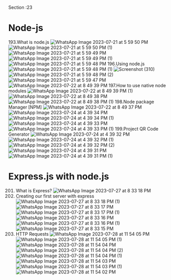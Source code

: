 Section :23
# Node-js
193.What is node.js
![WhatsApp Image 2023-07-21 at 5 59 50 PM](https://github.com/krunalbhongade/Node-js/assets/126875304/e679c886-6e26-43b5-a6be-58245c54d84b)
![WhatsApp Image 2023-07-21 at 5 59 50 PM (1)](https://github.com/krunalbhongade/Node-js/assets/126875304/d8d06efd-5009-4e27-9543-079ed9fed414)
![WhatsApp Image 2023-07-21 at 5 59 49 PM](https://github.com/krunalbhongade/Node-js/assets/126875304/e24d2198-b41c-4a02-8f2d-b0e88e8de1fc)
![WhatsApp Image 2023-07-21 at 5 59 49 PM (1)](https://github.com/krunalbhongade/Node-js/assets/126875304/7486ae06-091d-4b89-9f1a-8e74029a4e25)
![WhatsApp Image 2023-07-21 at 5 59 48 PM](https://github.com/krunalbhongade/Node-js/assets/126875304/41599a4e-2d41-4ac1-8a51-9ee35a8a5f21)
196.Using node.js
![WhatsApp Image 2023-07-21 at 5 59 48 PM (1)](https://github.com/krunalbhongade/Node-js/assets/126875304/5900838b-48c2-4bd3-86af-b70d4930fd7e)
![Screenshot (310)](https://github.com/krunalbhongade/Node-js/assets/126875304/05e224d4-2be0-41a9-ab0c-95e032ba8ad2)
![WhatsApp Image 2023-07-21 at 5 59 48 PM (2)](https://github.com/krunalbhongade/Node-js/assets/126875304/2bfa8136-2388-4d26-ab41-def2150ba46d)
![WhatsApp Image 2023-07-21 at 5 59 47 PM](https://github.com/krunalbhongade/Node-js/assets/126875304/f5fe3f1c-d3f7-49e4-90c4-09e392b1b213)
![WhatsApp Image 2023-07-22 at 8 49 39 PM](https://github.com/krunalbhongade/Node-js/assets/126875304/706ff4b8-11f8-4ab0-8d78-02fafca57c17)
197.How to use native node modules
![WhatsApp Image 2023-07-22 at 8 49 39 PM (1)](https://github.com/krunalbhongade/Node-js/assets/126875304/f13abacf-412a-4d39-b0cc-a008c5a3893b)
![WhatsApp Image 2023-07-22 at 8 49 38 PM](https://github.com/krunalbhongade/Node-js/assets/126875304/bb1aacbf-7591-4826-81d3-8898aa220b4f)
![WhatsApp Image 2023-07-22 at 8 49 38 PM (1)](https://github.com/krunalbhongade/Node-js/assets/126875304/98b8f9cf-c717-4a7b-ba93-c5173bfcdcae)
198.Node package Manager [NPM]
![WhatsApp Image 2023-07-22 at 8 49 37 PM](https://github.com/krunalbhongade/Node-js/assets/126875304/d30c9bae-d92f-4413-a488-791371802f9b)
![WhatsApp Image 2023-07-24 at 4 39 34 PM](https://github.com/krunalbhongade/Node-js/assets/126875304/850f1258-4996-425c-b741-0f6a799f8b5d)
![WhatsApp Image 2023-07-24 at 4 39 34 PM (1)](https://github.com/krunalbhongade/Node-js/assets/126875304/c7525161-fff5-418d-943c-651ca0fbef26)
![WhatsApp Image 2023-07-24 at 4 39 33 PM](https://github.com/krunalbhongade/Node-js/assets/126875304/7ef4feca-6832-49c4-93fa-f02414c2eb2f)
![WhatsApp Image 2023-07-24 at 4 39 33 PM (1)](https://github.com/krunalbhongade/Node-js/assets/126875304/42fdf278-0463-42a5-8002-c6cd70758474)
199.Project QR Code Generator
![WhatsApp Image 2023-07-24 at 4 39 32 PM](https://github.com/krunalbhongade/Node-js/assets/126875304/d58691d1-d421-4943-af75-983725a49f38)
![WhatsApp Image 2023-07-24 at 4 39 32 PM (1)](https://github.com/krunalbhongade/Node-js/assets/126875304/e3c35c11-145e-4364-a9b0-1f154c9f4867)
![WhatsApp Image 2023-07-24 at 4 39 32 PM (2)](https://github.com/krunalbhongade/Node-js/assets/126875304/5be18cb0-ee03-4683-9afc-e83e555605f9)
![WhatsApp Image 2023-07-24 at 4 39 31 PM](https://github.com/krunalbhongade/Node-js/assets/126875304/15ccdf67-5b5b-49da-8b94-e599da0e6560)
![WhatsApp Image 2023-07-24 at 4 39 31 PM (1)](https://github.com/krunalbhongade/Node-js/assets/126875304/3fbb76b3-4a09-48c2-85c7-3c8fb8058ee3)
# Express.js with node.js
201. What is Express?
![WhatsApp Image 2023-07-27 at 8 33 18 PM](https://github.com/krunalbhongade/Node-js/assets/126875304/3873c209-f803-4af3-9f21-ac9b5598db36)
202. Creating our first server with express
![WhatsApp Image 2023-07-27 at 8 33 18 PM (1)](https://github.com/krunalbhongade/Node-js/assets/126875304/9f7dc102-ac65-471e-9dc0-0dd710d57df8)
![WhatsApp Image 2023-07-27 at 8 33 17 PM](https://github.com/krunalbhongade/Node-js/assets/126875304/ffd68e0a-ad72-4b13-9549-94138c9760c0)
![WhatsApp Image 2023-07-27 at 8 33 17 PM (1)](https://github.com/krunalbhongade/Node-js/assets/126875304/61358038-94c6-4209-bad5-614664aa3fef)
![WhatsApp Image 2023-07-27 at 8 33 16 PM](https://github.com/krunalbhongade/Node-js/assets/126875304/e3512573-8d45-41c8-b236-81ad0d7ba905)
![WhatsApp Image 2023-07-27 at 8 33 16 PM (1)](https://github.com/krunalbhongade/Node-js/assets/126875304/9cda875e-c414-4456-b8db-eb611f49654a)
![WhatsApp Image 2023-07-27 at 8 33 15 PM](https://github.com/krunalbhongade/Node-js/assets/126875304/0945eb2a-b74c-4821-96e5-fad074bd5ca6)
203. HTTP Requests 
![WhatsApp Image 2023-07-28 at 11 54 05 PM](https://github.com/krunalbhongade/Node-js/assets/126875304/b2e54377-aacc-44ae-88cf-9d4fc74ad0c5)
![WhatsApp Image 2023-07-28 at 11 54 05 PM (1)](https://github.com/krunalbhongade/Node-js/assets/126875304/6a294c87-d91c-407a-ac9b-365ea41471d9)
![WhatsApp Image 2023-07-28 at 11 54 04 PM](https://github.com/krunalbhongade/Node-js/assets/126875304/e2f8cf5d-f04d-4a77-b3b3-4ed89c922316)
![WhatsApp Image 2023-07-28 at 11 54 04 PM (2)](https://github.com/krunalbhongade/Node-js/assets/126875304/e77bd157-fcf2-427c-8f0a-34c998d046c9)
![WhatsApp Image 2023-07-28 at 11 54 04 PM (1)](https://github.com/krunalbhongade/Node-js/assets/126875304/21334db1-e603-42d1-b1fa-4f5287a48969)
![WhatsApp Image 2023-07-28 at 11 54 03 PM](https://github.com/krunalbhongade/Node-js/assets/126875304/95bf6a70-0452-4dd0-a317-f8f701be4c03)
![WhatsApp Image 2023-07-28 at 11 54 03 PM (1)](https://github.com/krunalbhongade/Node-js/assets/126875304/3d86d424-424c-4c22-830c-694beeb520f9)
![WhatsApp Image 2023-07-28 at 11 54 02 PM](https://github.com/krunalbhongade/Node-js/assets/126875304/ba5d53ec-fbf7-44af-9763-b850f3e2db01)
